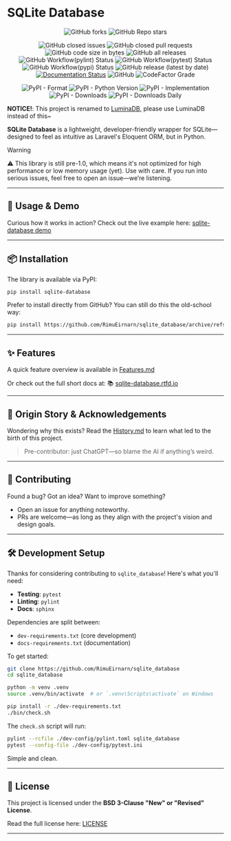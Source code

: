 # SQLite Database

<div align="center">

![GitHub forks](https://img.shields.io/github/forks/RimuEirnarn/sqlite_database?style=social)
![GitHub Repo stars](https://img.shields.io/github/stars/RimuEirnarn/sqlite_database?style=social)

![GitHub closed issues](https://img.shields.io/github/issues-closed-raw/RimuEirnarn/sqlite_database)
![GitHub closed pull requests](https://img.shields.io/github/issues-pr-closed/RimuEirnarn/sqlite_database)
![GitHub code size in bytes](https://img.shields.io/github/languages/code-size/RimuEirnarn/sqlite_database)
![GitHub all releases](https://img.shields.io/github/downloads/RimuEirnarn/sqlite_database/total)
![GitHub Workflow(pylint) Status](https://img.shields.io/github/actions/workflow/status/RimuEirnarn/sqlite_database/pylint.yml?label=lint)
![GitHub Workflow(pytest) Status](https://img.shields.io/github/actions/workflow/status/RimuEirnarn/sqlite_database/pytest.yml?label=tests)
![GitHub Workflow(pypi) Status](https://img.shields.io/github/actions/workflow/status/RimuEirnarn/sqlite_database/python-publish.yml)
![GitHub release (latest by date)](https://img.shields.io/github/v/release/RimuEirnarn/sqlite_database)
[![Documentation Status](https://readthedocs.org/projects/sqlite-database/badge/?version=latest)](https://sqlite-database.readthedocs.io/en/latest/?badge=latest)
![GitHub](https://img.shields.io/github/license/RimuEirnarn/sqlite_database)
![CodeFactor Grade](https://img.shields.io/codefactor/grade/github/RimuEirnarn/sqlite_database)

![PyPI - Format](https://img.shields.io/pypi/format/sqlite-database)
![PyPI - Python Version](https://img.shields.io/pypi/pyversions/sqlite_database?label=min%20python)
![PyPI - Implementation](https://img.shields.io/pypi/implementation/sqlite-database)
![PyPI - Downloads](https://img.shields.io/pypi/dm/sqlite-database?label=%28PyPI%29%20downloads)
![PyPI - Downloads Daily](https://img.shields.io/pypi/dd/sqlite_database?label=(PyPI)%20downloads%20daily)


</div>

**NOTICE!**: This project is renamed to [LuminaDB](https://github.com/RimuEirnarn/LuminaDB), please use LuminaDB instead of this~

**SQLite Database** is a lightweight, developer-friendly wrapper for SQLite—designed to feel as intuitive as Laravel's Eloquent ORM, but in Python.

> [!WARNING]
> ⚠️ This library is still pre-1.0, which means it's not optimized for high performance or low memory usage (yet). Use with care. If you run into serious issues, feel free to open an issue—we’re listening.

---

## 🚀 Usage & Demo

Curious how it works in action?
Check out the live example here: [sqlite-database demo](https://github.com/RimuEirnarn/sqlite_database_demo)

---

## 📦 Installation

The library is available via PyPI:

```sh
pip install sqlite-database
```

Prefer to install directly from GitHub? You can still do this the old-school way:

```sh
pip install https://github.com/RimuEirnarn/sqlite_database/archive/refs/tags/<latest-version>.zip
```

---

## ✨ Features

A quick feature overview is available in [Features.md](https://github.com/RimuEirnarn/sqlite_database/blob/main/docs/SimpleGuide.md)

Or check out the full short docs at:
📚 [sqlite-database.rtfd.io](https://sqlite-database.rtfd.io/)

---

## 📖 Origin Story & Acknowledgements

Wondering why this exists?
Read the [History.md](History.md) to learn what led to the birth of this project.

> Pre-contributor: just ChatGPT—so blame the AI if anything’s weird.

---

## 🤝 Contributing

Found a bug? Got an idea? Want to improve something?

- Open an issue for anything noteworthy.
- PRs are welcome—as long as they align with the project's vision and design goals.

---

## 🛠️ Development Setup

Thanks for considering contributing to `sqlite_database`! Here's what you'll need:

- **Testing**: `pytest`
- **Linting**: `pylint`
- **Docs**: `sphinx`

Dependencies are split between:
- `dev-requirements.txt` (core development)
- `docs-requirements.txt` (documentation)

To get started:

```sh
git clone https://github.com/RimuEirnarn/sqlite_database
cd sqlite_database

python -m venv .venv
source .venv/bin/activate  # or `.venv\Scripts\activate` on Windows

pip install -r ./dev-requirements.txt
./bin/check.sh
```

The `check.sh` script will run:

```sh
pylint --rcfile ./dev-config/pylint.toml sqlite_database
pytest --config-file ./dev-config/pytest.ini
```

Simple and clean.

---

## 📄 License

This project is licensed under the **BSD 3-Clause "New" or "Revised" License**.

Read the full license here:
[LICENSE](https://github.com/RimuEirnarn/sqlite_database/blob/main/LICENSE)

---
